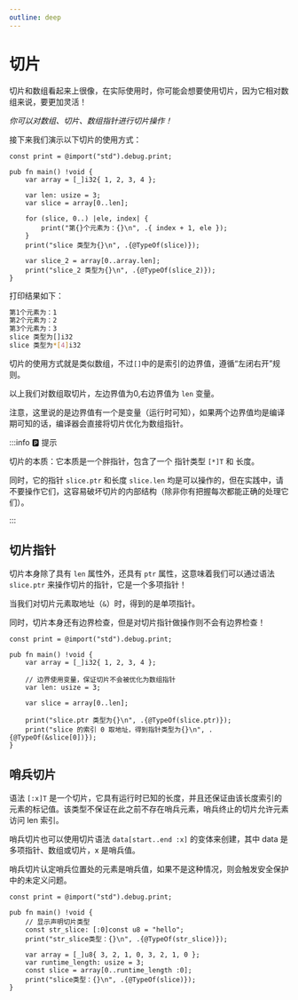 ```yaml
---
outline: deep
---
```


# 切片

切片和数组看起来上很像，在实际使用时，你可能会想要使用切片，因为它相对数组来说，要更加灵活！

*你可以对数组、切片、数组指针进行切片操作！*

接下来我们演示以下切片的使用方式：

```zig
const print = @import("std").debug.print;

pub fn main() !void {
    var array = [_]i32{ 1, 2, 3, 4 };

    var len: usize = 3;
    var slice = array[0..len];

    for (slice, 0..) |ele, index| {
        print("第{}个元素为：{}\n", .{ index + 1, ele });
    }
    print("slice 类型为{}\n", .{@TypeOf(slice)});

    var slice_2 = array[0..array.len];
    print("slice_2 类型为{}\n", .{@TypeOf(slice_2)});
}
```

打印结果如下：

```sh
第1个元素为：1
第2个元素为：2
第3个元素为：3
slice 类型为[]i32
slice 类型为*[4]i32
```

切片的使用方式就是类似数组，不过`[]`中的是索引的边界值，遵循“左闭右开”规则。

以上我们对数组取切片，左边界值为0,右边界值为 `len` 变量。

注意，这里说的是边界值有一个是变量（运行时可知），如果两个边界值均是编译期可知的话，编译器会直接将切片优化为数组指针。

:::info 🅿️ 提示 

切片的本质：它本质是一个胖指针，包含了一个 指针类型 `[*]T` 和 长度。

同时，它的指针 `slice.ptr` 和长度 `slice.len` 均是可以操作的，但在实践中，请不要操作它们，这容易破坏切片的内部结构（除非你有把握每次都能正确的处理它们）。

:::

## 切片指针

切片本身除了具有 `len` 属性外，还具有 `ptr` 属性，这意味着我们可以通过语法 `slice.ptr` 来操作切片的指针，它是一个多项指针！

当我们对切片元素取地址（`&`）时，得到的是单项指针。

同时，切片本身还有边界检查，但是对切片指针做操作则不会有边界检查！

```zig
const print = @import("std").debug.print;

pub fn main() !void {
    var array = [_]i32{ 1, 2, 3, 4 };

    // 边界使用变量，保证切片不会被优化为数组指针
    var len: usize = 3;

    var slice = array[0..len];

    print("slice.ptr 类型为{}\n", .{@TypeOf(slice.ptr)});
    print("slice 的索引 0 取地址，得到指针类型为{}\n", .{@TypeOf(&slice[0])});
}
```

## 哨兵切片

语法 `[:x]T` 是一个切片，它具有运行时已知的长度，并且还保证由该长度索引的元素的标记值。该类型不保证在此之前不存在哨兵元素，哨兵终止的切片允许元素访问 len 索引。

哨兵切片也可以使用切片语法 `data[start..end :x]` 的变体来创建，其中 data 是多项指针、数组或切片，x 是哨兵值。

哨兵切片认定哨兵位置处的元素是哨兵值，如果不是这种情况，则会触发安全保护中的未定义问题。

```zig
const print = @import("std").debug.print;

pub fn main() !void {
    // 显示声明切片类型
    const str_slice: [:0]const u8 = "hello";
    print("str_slice类型：{}\n", .{@TypeOf(str_slice)});

    var array = [_]u8{ 3, 2, 1, 0, 3, 2, 1, 0 };
    var runtime_length: usize = 3;
    const slice = array[0..runtime_length :0];
    print("slice类型：{}\n", .{@TypeOf(slice)});
}
```
